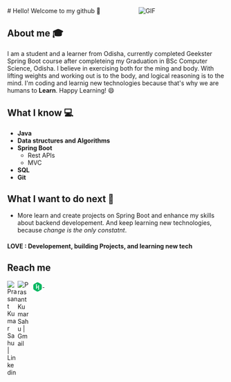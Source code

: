 <img align="right" alt="GIF" src="https://media.giphy.com/media/l0HlNaQ6gWfllcjDO/giphy.gif" width="200vw" />
# Hello! Welcome to my github 👋

## About me :mortar_board:

I am a student and a learner from Odisha, currently completed Geekster Spring Boot course after completeing my Graduation in BSc Computer Science, Odisha. I believe in exercising both for the ming and body. With lifting weights and working out is to the body, and logical reasoning is to the mind. I'm coding and learnig new technologies because that's why we are humans to **Learn**. Happy Learning! :smile:

## What I know :computer:

- **Java**
- **Data structures and Algorithms**
- **Spring Boot**
  - Rest APIs
  - MVC
- **SQL**
- **Git**

## What I want to do next :thinking:

- More learn and create projects on Spring Boot and enhance my skills about backend developement. And keep learning new technologies, because _change is the only constatnt_.

#### LOVE : Developement, building Projects, and learning new tech

## Reach me

<a href="https://www.linkedin.com/in/prasantkumarsahu/">
    <img align="left" alt="Prasant Kumar Sahu | Linkedin" width="24px" src="https://media.giphy.com/media/yDM1kJZthxFPoGDdmq/giphy.gif" />
  </a>
  &nbsp;
  <a href="https://www.hackerrank.com/prasantkumarsah1?hr_r=1">
  <img align="middle" alt="Prasant Kumar Sahu || Hackerrank" width="24px" src="https://github.com/prasantkumarsahu/assets/blob/16981b1c9399051a2a07a03fc86ea2c41686ca7f/logos/hackerrank_logo.svg" />
</a>
&nbsp;
  <a href="mailto:prasantkumarsahu0103@gmail.com">
    <img align="left" alt="Prasant Kumar Sahu | Gmail" width="26px" src="https://media.giphy.com/media/k3BaWknGtoURRum0hJ/giphy.gif" />
  </a>

